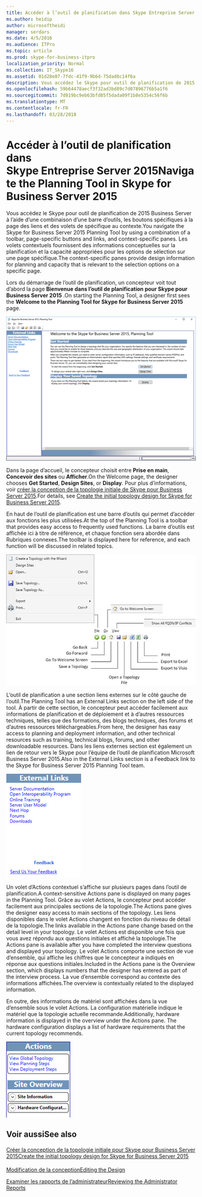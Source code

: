 ```yaml
---
title: Accéder à l’outil de planification dans Skype Entreprise Server 2015
ms.author: heidip
author: microsoftheidi
manager: serdars
ms.date: 4/5/2016
ms.audience: ITPro
ms.topic: article
ms.prod: skype-for-business-itpro
localization_priority: Normal
ms.collection: IT_Skype16
ms.assetid: 01d28e07-7fdc-41f9-9b6d-75dad8c14f6a
description: Vous accédez le Skype pour outil de planification de 2015 Business Server à l’aide d’une combinaison d’une barre d’outils, les boutons spécifiques à la page des liens et des volets de spécifique au contexte. Les volets contextuels fournissent des informations conceptuelles sur la planification et la capacité appropriées pour les options de sélection sur une page spécifique.
ms.openlocfilehash: 59b64478aecf3f32ad3bd89c7d07896776b5a1f6
ms.sourcegitcommit: 7d819bc9eb63bfd85f5dada09f1b8e5354c56f6b
ms.translationtype: MT
ms.contentlocale: fr-FR
ms.lasthandoff: 03/28/2018
---
```

# <a name="navigate-the-planning-tool-in-skype-for-business-server-2015"></a><span data-ttu-id="5c54e-104">Accéder à l’outil de planification dans Skype Entreprise Server 2015</span><span class="sxs-lookup"><span data-stu-id="5c54e-104">Navigate the Planning Tool in Skype for Business Server 2015</span></span>
 
<span data-ttu-id="5c54e-105">Vous accédez le Skype pour outil de planification de 2015 Business Server à l’aide d’une combinaison d’une barre d’outils, les boutons spécifiques à la page des liens et des volets de spécifique au contexte.</span><span class="sxs-lookup"><span data-stu-id="5c54e-105">You navigate the Skype for Business Server 2015 Planning Tool by using a combination of a toolbar, page-specific buttons and links, and context-specific panes.</span></span> <span data-ttu-id="5c54e-106">Les volets contextuels fournissent des informations conceptuelles sur la planification et la capacité appropriées pour les options de sélection sur une page spécifique.</span><span class="sxs-lookup"><span data-stu-id="5c54e-106">The context-specific panes provide design information for planning and capacity that is relevant to the selection options on a specific page.</span></span>
  
<span data-ttu-id="5c54e-107">Lors du démarrage de l’outil de planification, un concepteur voit tout d’abord la page **Bienvenue dans l’outil de planification pour Skype pour Business Server 2015** .</span><span class="sxs-lookup"><span data-stu-id="5c54e-107">On starting the Planning Tool, a designer first sees the **Welcome to the Planning Tool for Skype for Business Server 2015** page.</span></span>
  
![Page d’accueil de l’Outil de planification](../../media/Planning_Tool_Welcome.png)
  
<span data-ttu-id="5c54e-109">Dans la page d’accueil, le concepteur choisit entre **Prise en main**, **Concevoir des sites** ou **Afficher**.</span><span class="sxs-lookup"><span data-stu-id="5c54e-109">On the Welcome page, the designer chooses **Get Started**, **Design Sites**, or **Display**.</span></span> <span data-ttu-id="5c54e-110">Pour plus d’informations, voir [créer la conception de la topologie initiale de Skype pour Business Server 2015](create-the-initial-design.md).</span><span class="sxs-lookup"><span data-stu-id="5c54e-110">For details, see [Create the initial topology design for Skype for Business Server 2015](create-the-initial-design.md).</span></span>
  
<span data-ttu-id="5c54e-111">En haut de l’outil de planification est une barre d’outils qui permet d’accéder aux fonctions les plus utilisées.</span><span class="sxs-lookup"><span data-stu-id="5c54e-111">At the top of the Planning Tool is a toolbar that provides easy access to frequently used functions.</span></span> <span data-ttu-id="5c54e-112">La barre d’outils est affichée ici à titre de référence, et chaque fonction sera abordée dans Rubriques connexes.</span><span class="sxs-lookup"><span data-stu-id="5c54e-112">The toolbar is displayed here for reference, and each function will be discussed in related topics.</span></span>
  
![Barre d’outils de l’Outil de planification](../../media/Planning_Tool_Toolbar_Annotated.jpg)
  
<span data-ttu-id="5c54e-114">L’outil de planification a une section liens externes sur le côté gauche de l’outil.</span><span class="sxs-lookup"><span data-stu-id="5c54e-114">The Planning Tool has an External Links section on the left side of the tool.</span></span> <span data-ttu-id="5c54e-115">À partir de cette section, le concepteur peut accéder facilement aux informations de planification et de déploiement et à d’autres ressources techniques, telles que des formations, des blogs techniques, des forums et d’autres ressources téléchargeables.</span><span class="sxs-lookup"><span data-stu-id="5c54e-115">From here, the designer has easy access to planning and deployment information, and other technical resources such as training, technical blogs, forums, and other downloadable resources.</span></span> <span data-ttu-id="5c54e-116">Dans les liens externes section est également un lien de retour vers le Skype pour l’équipe de l’outil de planification Microsoft Business Server 2015.</span><span class="sxs-lookup"><span data-stu-id="5c54e-116">Also in the External Links section is a Feedback link to the Skype for Business Server 2015 Planning Tool team.</span></span>
  
![Outil de planification - Boîte de dialogue Liens externes](../../media/Planning_Tool_External_Links_Dialog.jpg)
  
<span data-ttu-id="5c54e-118">Un volet d’Actions contextuel s’affiche sur plusieurs pages dans l’outil de planification.</span><span class="sxs-lookup"><span data-stu-id="5c54e-118">A context-sensitive Actions pane is displayed on many pages in the Planning Tool.</span></span> <span data-ttu-id="5c54e-119">Grâce au volet Actions, le concepteur peut accéder facilement aux principales sections de la topologie.</span><span class="sxs-lookup"><span data-stu-id="5c54e-119">The Actions pane gives the designer easy access to main sections of the topology.</span></span> <span data-ttu-id="5c54e-120">Les liens disponibles dans le volet Actions changent en fonction du niveau de détail de la topologie.</span><span class="sxs-lookup"><span data-stu-id="5c54e-120">The links available in the Actions pane change based on the detail level in your topology.</span></span> <span data-ttu-id="5c54e-121">Le volet Actions est disponible une fois que vous avez répondu aux questions initiales et affiché la topologie.</span><span class="sxs-lookup"><span data-stu-id="5c54e-121">The Actions pane is available after you have completed the interview questions and displayed your topology.</span></span> <span data-ttu-id="5c54e-122">Le volet Actions comporte une section de vue d’ensemble, qui affiche les chiffres que le concepteur a indiqués en réponse aux questions initiales.</span><span class="sxs-lookup"><span data-stu-id="5c54e-122">Included in the Actions pane is the Overview section, which displays numbers that the designer has entered as part of the interview process.</span></span> <span data-ttu-id="5c54e-123">La vue d’ensemble correspond au contexte des informations affichées.</span><span class="sxs-lookup"><span data-stu-id="5c54e-123">The overview is contextually related to the displayed information.</span></span>
  
<span data-ttu-id="5c54e-p107">En outre, des informations de matériel sont affichées dans la vue d’ensemble sous le volet Actions. La configuration matérielle indique le matériel que la topologie actuelle recommande.</span><span class="sxs-lookup"><span data-stu-id="5c54e-p107">Additionally, hardware information is displayed in the overview under the Actions pane. The hardware configuration displays a list of hardware requirements that the current topology recommends.</span></span>
  
![Outil de planification - Volet Actions](../../media/Planning_Tool_Actions_Pane.jpg)
  
## <a name="see-also"></a><span data-ttu-id="5c54e-127">Voir aussi</span><span class="sxs-lookup"><span data-stu-id="5c54e-127">See also</span></span>

#### 

[<span data-ttu-id="5c54e-128">Créer la conception de la topologie initiale pour Skype pour Business Server 2015</span><span class="sxs-lookup"><span data-stu-id="5c54e-128">Create the initial topology design for Skype for Business Server 2015</span></span>](create-the-initial-design.md)
#### 

[<span data-ttu-id="5c54e-129">Modification de la conception</span><span class="sxs-lookup"><span data-stu-id="5c54e-129">Editing the Design</span></span>](http://technet.microsoft.com/library/08f639ba-0e5f-4ae7-9191-c3d96c25b169.aspx)
  
[<span data-ttu-id="5c54e-130">Examiner les rapports de l’administrateur</span><span class="sxs-lookup"><span data-stu-id="5c54e-130">Reviewing the Administrator Reports</span></span>](http://technet.microsoft.com/library/1dee56a9-a033-4201-9765-e3469bd7d3e3.aspx)

